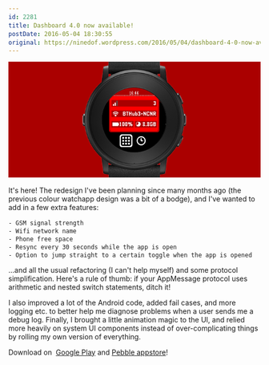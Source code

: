 ```yaml
---
id: 2281
title: Dashboard 4.0 now available!
postDate: 2016-05-04 18:30:55
original: https://ninedof.wordpress.com/2016/05/04/dashboard-4-0-now-available/
---
```


![](/assets/media/2016/05/blogbanner.png)

It's here! The redesign I've been planning since many months ago (the previous colour watchapp design was a bit of a bodge), and I've wanted to add in a few extra features:


 	- GSM signal strength
 	- Wifi network name
 	- Phone free space
 	- Resync every 30 seconds while the app is open
 	- Option to jump straight to a certain toggle when the app is opened


...and all the usual refactoring (I can't help myself) and some protocol simplification. Here's a rule of thumb: if your AppMessage protocol uses arithmetic and nested switch statements, ditch it!

I also improved a lot of the Android code, added fail cases, and more logging etc. to better help me diagnose problems when a user sends me a debug log. Finally, I brought a little animation magic to the UI, and relied more heavily on system UI components instead of over-complicating things by rolling my own version of everything.

Download on  [Google Play](https://play.google.com/store/apps/details?id=com.wordpress.ninedof.dashboard) and  [Pebble appstore](https://apps.getpebble.com/en_US/application/53ec8d840c3036447e000109)!
